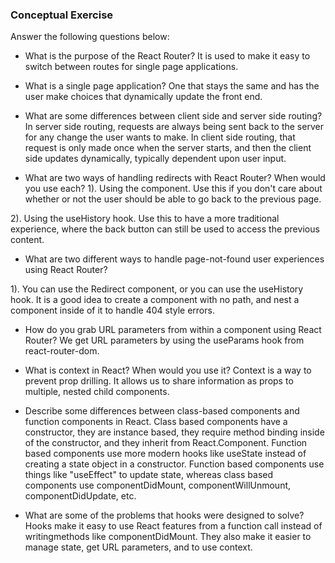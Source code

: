 ### Conceptual Exercise

Answer the following questions below:

- What is the purpose of the React Router?
It is used to make it easy to switch between routes for single page applications.
- What is a single page application?
One that stays the same and has the user make choices that dynamically update the front end.

- What are some differences between client side and server side routing?
In server side routing, requests are always being sent back to the server for any change the user wants to make. In client side routing, that request is only made once when the server starts, and then the client side updates dynamically, typically dependent upon user input.
- What are two ways of handling redirects with React Router? When would you use each?
1). Using the <Redirect /> component. Use this if you don't care about whether or not the user should be able to go back to the previous page.

2). Using the useHistory hook. Use this to have a more traditional experience, where the back button can still be used to access the previous content.

- What are two different ways to handle page-not-found user experiences using React Router? 

1). You can use the Redirect component, or you can use the useHistory hook. It is a good idea to create a <Route></Route> component with no path, and nest a <Redirect /> component inside of it to handle 404 style errors.

- How do you grab URL parameters from within a component using React Router?
We get URL parameters by using the useParams hook from react-router-dom.
- What is context in React? When would you use it?
Context is a way to prevent prop drilling. It allows us to share information as props to multiple, nested child components. 
- Describe some differences between class-based components and function
  components in React.
Class based components have a constructor, they are instance based, they require method binding inside of the constructor, and they inherit from React.Component. Function based components use more modern hooks like useState instead of creating a state object in a constructor. Function based components use things like "useEffect" to update state, whereas class based components use componentDidMount, componentWillUnmount, componentDidUpdate, etc. 

- What are some of the problems that hooks were designed to solve?
Hooks make it easy to use React features from a function call instead of writingmethods like componentDidMount. They also make it easier to manage state, get URL parameters, and to use context.
